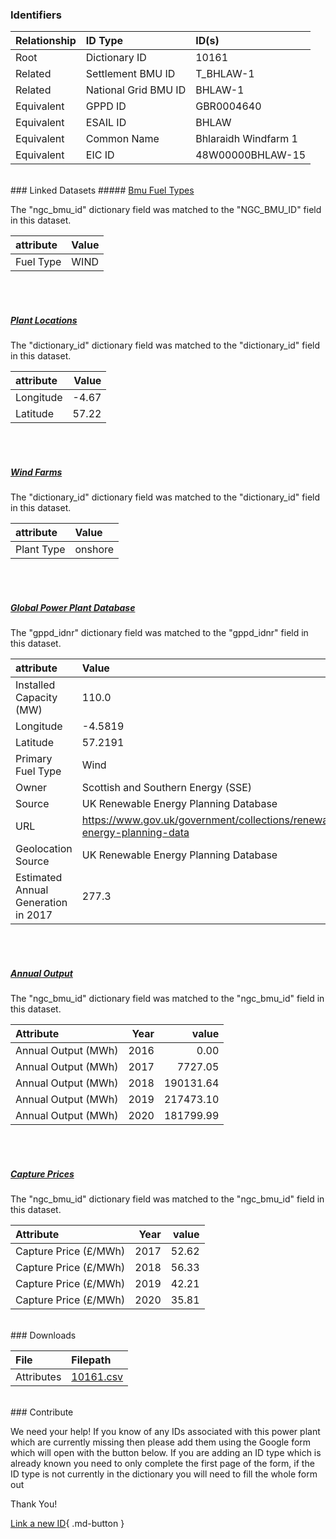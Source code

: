 ### Identifiers

| Relationship   | ID Type              | ID(s)                |
|:---------------|:---------------------|:---------------------|
| Root           | Dictionary ID        | 10161                |
| Related        | Settlement BMU ID    | T_BHLAW-1            |
| Related        | National Grid BMU ID | BHLAW-1              |
| Equivalent     | GPPD ID              | GBR0004640           |
| Equivalent     | ESAIL ID             | BHLAW                |
| Equivalent     | Common Name          | Bhlaraidh Windfarm 1 |
| Equivalent     | EIC ID               | 48W00000BHLAW-15     |

<br>
### Linked Datasets
##### <a href="https://osuked.github.io/Power-Station-Dictionary/datasets/bmu-fuel-types">Bmu Fuel Types</a>



The "ngc_bmu_id" dictionary field was matched to the "NGC_BMU_ID" field in this dataset.

| attribute   | Value   |
|:------------|:--------|
| Fuel Type   | WIND    |

<br><br>
##### <a href="https://osuked.github.io/Power-Station-Dictionary/datasets/plant-locations">Plant Locations</a>



The "dictionary_id" dictionary field was matched to the "dictionary_id" field in this dataset.

| attribute   |   Value |
|:------------|--------:|
| Longitude   |   -4.67 |
| Latitude    |   57.22 |

<br><br>
##### <a href="https://osuked.github.io/Power-Station-Dictionary/datasets/wind-farms">Wind Farms</a>



The "dictionary_id" dictionary field was matched to the "dictionary_id" field in this dataset.

| attribute   | Value   |
|:------------|:--------|
| Plant Type  | onshore |

<br><br>
##### <a href="https://osuked.github.io/Power-Station-Dictionary/datasets/global-power-plant-database">Global Power Plant Database</a>



The "gppd_idnr" dictionary field was matched to the "gppd_idnr" field in this dataset.

| attribute                           | Value                                                                    |
|:------------------------------------|:-------------------------------------------------------------------------|
| Installed Capacity (MW)             | 110.0                                                                    |
| Longitude                           | -4.5819                                                                  |
| Latitude                            | 57.2191                                                                  |
| Primary Fuel Type                   | Wind                                                                     |
| Owner                               | Scottish and Southern Energy (SSE)                                       |
| Source                              | UK Renewable Energy Planning Database                                    |
| URL                                 | https://www.gov.uk/government/collections/renewable-energy-planning-data |
| Geolocation Source                  | UK Renewable Energy Planning Database                                    |
| Estimated Annual Generation in 2017 | 277.3                                                                    |

<br><br>
##### <a href="https://osuked.github.io/Power-Station-Dictionary/datasets/annual-output">Annual Output</a>



The "ngc_bmu_id" dictionary field was matched to the "ngc_bmu_id" field in this dataset.

| Attribute           |   Year |     value |
|:--------------------|-------:|----------:|
| Annual Output (MWh) |   2016 |      0.00 |
| Annual Output (MWh) |   2017 |   7727.05 |
| Annual Output (MWh) |   2018 | 190131.64 |
| Annual Output (MWh) |   2019 | 217473.10 |
| Annual Output (MWh) |   2020 | 181799.99 |

<br><br>
##### <a href="https://osuked.github.io/Power-Station-Dictionary/datasets/capture-prices">Capture Prices</a>



The "ngc_bmu_id" dictionary field was matched to the "ngc_bmu_id" field in this dataset.

| Attribute             |   Year |   value |
|:----------------------|-------:|--------:|
| Capture Price (£/MWh) |   2017 |   52.62 |
| Capture Price (£/MWh) |   2018 |   56.33 |
| Capture Price (£/MWh) |   2019 |   42.21 |
| Capture Price (£/MWh) |   2020 |   35.81 |


<br>
### Downloads


| File       | Filepath                                                                              |
|:-----------|:--------------------------------------------------------------------------------------|
| Attributes | [10161.csv](https://osuked.github.io/Power-Station-Dictionary/object_attrs/10161.csv) |


<br>
### Contribute

We need your help! If you know of any IDs associated with this power plant which are currently missing then please add them using the Google form which will open with the button below. If you are adding an ID type which is already known you need to only complete the first page of the form, if the ID type is not currently in the dictionary you will need to fill the whole form out

Thank You!

[Link a new ID](https://docs.google.com/forms/d/e/1FAIpQLSc5jRsQ7NgiLLXbwo9PUdwTQyuqbRwThltG56-o6NVSe7E_nw/viewform?usp=pp_url&entry.251912331=10161){ .md-button }